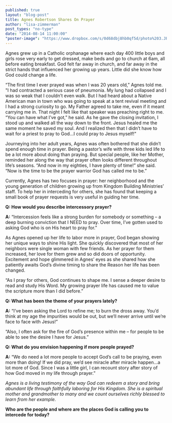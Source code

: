 ```yaml
---
published: true
layout: "blog-post"
title: Agnes Robertson Shares On Prayer
author: "lisa-zimmerman"
post_types: "no-type"
date: "2014-08-14 11:00:00"
"poster-image": "https://www.dropbox.com/s/0d68dbj8hb0qf5d/photo%203.JPG"
---
```


Agnes grew up in a Catholic orphanage where each day 400 little boys and girls rose very early to get dressed, make beds and go to church at 6am, all before eating breakfast.  God felt far away in church, and far away in the strict hands that influenced her growing up years.  Little did she know how God could change a life.

“The first time I ever prayed was when I was 20 years old,” Agnes told me.  
"I had contracted a serious case of pneumonia.  My lung had collapsed and I was so weak that I couldn’t even walk.  But I had heard about a Native American man in town who was going to speak at a tent revival meeting and I had a strong curiosity to go.  My Father agreed to take me, even if it meant carrying me in.  That night I felt like that speaker was preaching right to me.  “You can have what I’ve got,” he said.  As he gave the closing invitation, I stood up and walked all the way down to the front.  Jesus healed me the same moment he saved my soul.  And I realized then that I didn’t have to wait for a priest to pray to God...I could pray to Jesus myself!"

Journeying into her adult years, Agnes was often bothered that she didn’t spend enough time in prayer.  Being a pastor’s wife with three kids led life to be a lot more about doing than praying.  But special people, like her Mother, reminded her along the way that prayer often looks different throughout life’s seasons.  “And now in my eighties, I have plenty of time!” she said.  “Now is the time to be the prayer warrior God has called me to be.”

Currently, Agnes has two focuses in prayer: her neighborhood and the young generation of children growing up from Kingdom Building Ministries’ staff.  To help her in interceding for others, she has found that keeping a small book of prayer requests is very useful in guiding her time.

**Q: How would you describe intercessory prayer?**

**A:** “Intercession feels like a strong burden for somebody or something – a deep burning conviction that I NEED to pray.  Over time, I’ve gotten used to asking God who is on His heart to pray for.”

As Agnes opened up her life to labor more in prayer, God began showing her unique ways to shine His light.  She quickly discovered that most of her neighbors were single woman with few friends.  As her prayer for them increased, her love for them grew and so did doors of opportunity.  Excitement and hope glimmered in Agnes’ eyes as she shared how she patiently awaits God’s divine timing to share the Reason her life has been changed.  

“As I pray for others, God continues to shape me.  I sense a deeper desire to read and study His Word.  My growing prayer life has caused me to value the scripture more than I did before.”

**Q: What has been the theme of your prayers lately?**

**A:** “I’ve been asking the Lord to refine me; to burn the dross away.  You’d think at my age the impurities would be out, but we’ll never arrive until we’re face to face with Jesus!”

“Also, I often ask for the fire of God’s presence within me – for people to be able to see the desire I have for Jesus.”

**Q: What do you envision happening if more people prayed?**

**A:** “We do need a lot more people to accept God’s call to be praying, even more than doing!  If we did pray, we’d see miracle after miracle happen...a lot more of God. Since I was a little girl, I can recount story after story of how God moved in my life through prayer.”

*Agnes is a living testimony of the way God can redeem a story and bring abundant life through faithfully laboring for His Kingdom.  She is a spiritual mother and grandmother to many and we count ourselves richly blessed to learn from her example.*

**Who are the people and where are the places God is calling you to intercede for today?**
